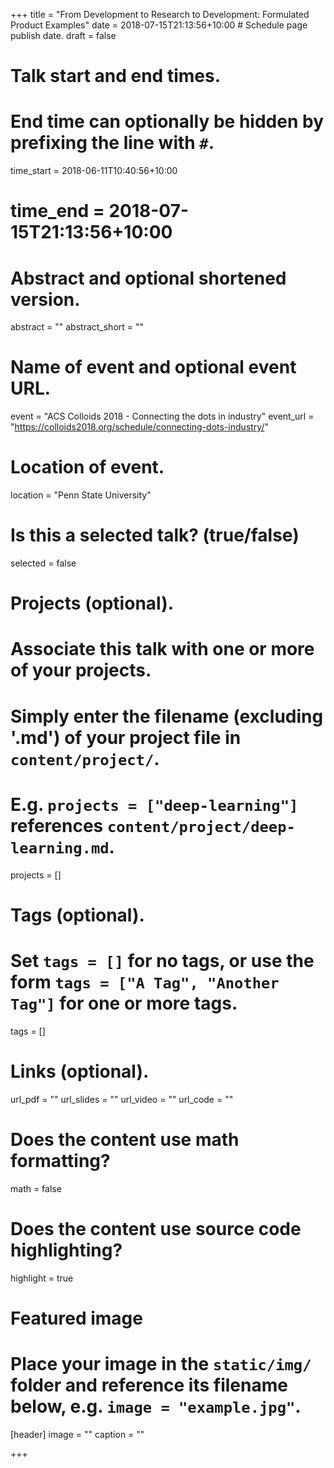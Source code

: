 +++
title = "From Development to Research to Development: Formulated Product Examples"
date = 2018-07-15T21:13:56+10:00  # Schedule page publish date.
draft = false

# Talk start and end times.
#   End time can optionally be hidden by prefixing the line with `#`.
time_start = 2018-06-11T10:40:56+10:00
# time_end = 2018-07-15T21:13:56+10:00

# Abstract and optional shortened version.
abstract = ""
abstract_short = ""

# Name of event and optional event URL.
event = "ACS Colloids 2018 - Connecting the dots in industry"
event_url = "https://colloids2018.org/schedule/connecting-dots-industry/"

# Location of event.
location = "Penn State University"

# Is this a selected talk? (true/false)
selected = false

# Projects (optional).
#   Associate this talk with one or more of your projects.
#   Simply enter the filename (excluding '.md') of your project file in `content/project/`.
#   E.g. `projects = ["deep-learning"]` references `content/project/deep-learning.md`.
projects = []

# Tags (optional).
#   Set `tags = []` for no tags, or use the form `tags = ["A Tag", "Another Tag"]` for one or more tags.
tags = []

# Links (optional).
url_pdf = ""
url_slides = ""
url_video = ""
url_code = ""

# Does the content use math formatting?
math = false

# Does the content use source code highlighting?
highlight = true

# Featured image
# Place your image in the `static/img/` folder and reference its filename below, e.g. `image = "example.jpg"`.
[header]
image = ""
caption = ""

+++
